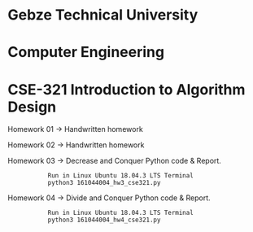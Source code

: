 # Gebze Technical University
# Computer Engineering
# CSE-321 Introduction to Algorithm Design

Homework 01 -> Handwritten homework

Homework 02 -> Handwritten homework

Homework 03 -> Decrease and Conquer Python code & Report.

               Run in Linux Ubuntu 18.04.3 LTS Terminal
               python3 161044004_hw3_cse321.py

Homework 04 -> Divide and Conquer Python code & Report.

               Run in Linux Ubuntu 18.04.3 LTS Terminal
               python3 161044004_hw4_cse321.py
